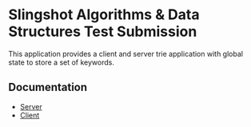 # Slingshot Algorithms & Data Structures Test Submission

This application provides a client and server trie application with global state to store a set of keywords.

## Documentation
* [Server](server/README.md)
* [Client](trieclient/README.md)